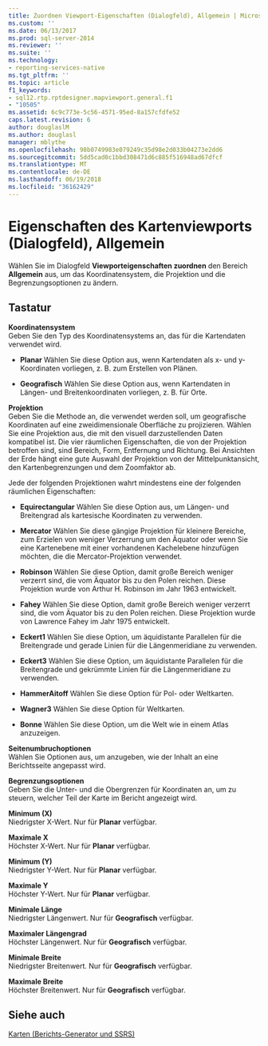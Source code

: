```yaml
---
title: Zuordnen Viewport-Eigenschaften (Dialogfeld), Allgemein | Microsoft Docs
ms.custom: ''
ms.date: 06/13/2017
ms.prod: sql-server-2014
ms.reviewer: ''
ms.suite: ''
ms.technology:
- reporting-services-native
ms.tgt_pltfrm: ''
ms.topic: article
f1_keywords:
- sql12.rtp.rptdesigner.mapviewport.general.f1
- "10505"
ms.assetid: 6c9c773e-5c56-4571-95ed-8a157cfdfe52
caps.latest.revision: 6
author: douglaslM
ms.author: douglasl
manager: mblythe
ms.openlocfilehash: 98b0749983e079249c35d98e2d033b04273e2dd6
ms.sourcegitcommit: 5dd5cad0c1bbd308471d6c885f516948ad67dfcf
ms.translationtype: MT
ms.contentlocale: de-DE
ms.lasthandoff: 06/19/2018
ms.locfileid: "36162429"
---
```

# <a name="map-viewport-properties-dialog-box-general"></a>Eigenschaften des Kartenviewports (Dialogfeld), Allgemein
  Wählen Sie im Dialogfeld **Viewporteigenschaften zuordnen** den Bereich **Allgemein** aus, um das Koordinatensystem, die Projektion und die Begrenzungsoptionen zu ändern.  
  
## <a name="options"></a>Tastatur  
 **Koordinatensystem**  
 Geben Sie den Typ des Koordinatensystems an, das für die Kartendaten verwendet wird.  
  
-   **Planar** Wählen Sie diese Option aus, wenn Kartendaten als x- und y-Koordinaten vorliegen, z. B. zum Erstellen von Plänen.  
  
-   **Geografisch** Wählen Sie diese Option aus, wenn Kartendaten in Längen- und Breitenkoordinaten vorliegen, z. B. für Orte.  
  
 **Projektion**  
 Geben Sie die Methode an, die verwendet werden soll, um geografische Koordinaten auf eine zweidimensionale Oberfläche zu projizieren. Wählen Sie eine Projektion aus, die mit den visuell darzustellenden Daten kompatibel ist. Die vier räumlichen Eigenschaften, die von der Projektion betroffen sind, sind Bereich, Form, Entfernung und Richtung. Bei Ansichten der Erde hängt eine gute Auswahl der Projektion von der Mittelpunktansicht, den Kartenbegrenzungen und dem Zoomfaktor ab.  
  
 Jede der folgenden Projektionen wahrt mindestens eine der folgenden räumlichen Eigenschaften:  
  
-   **Equirectangular** Wählen Sie diese Option aus, um Längen- und Breitengrad als kartesische Koordinaten zu verwenden.  
  
-   **Mercator** Wählen Sie diese gängige Projektion für kleinere Bereiche, zum Erzielen von weniger Verzerrung um den Äquator oder wenn Sie eine Kartenebene mit einer vorhandenen Kachelebene hinzufügen möchten, die die Mercator-Projektion verwendet.  
  
-   **Robinson** Wählen Sie diese Option, damit große Bereich weniger verzerrt sind, die vom Äquator bis zu den Polen reichen. Diese Projektion wurde von Arthur H. Robinson im Jahr 1963 entwickelt.  
  
-   **Fahey** Wählen Sie diese Option, damit große Bereich weniger verzerrt sind, die vom Äquator bis zu den Polen reichen. Diese Projektion wurde von Lawrence Fahey im Jahr 1975 entwickelt.  
  
-   **Eckert1** Wählen Sie diese Option, um äquidistante Parallelen für die Breitengrade und gerade Linien für die Längenmeridiane zu verwenden.  
  
-   **Eckert3** Wählen Sie diese Option, um äquidistante Parallelen für die Breitengrade und gekrümmte Linien für die Längenmeridiane zu verwenden.  
  
-   **HammerAitoff** Wählen Sie diese Option für Pol- oder Weltkarten.  
  
-   **Wagner3** Wählen Sie diese Option für Weltkarten.  
  
-   **Bonne** Wählen Sie diese Option, um die Welt wie in einem Atlas anzuzeigen.  
  
 **Seitenumbruchoptionen**  
 Wählen Sie Optionen aus, um anzugeben, wie der Inhalt an eine Berichtsseite angepasst wird.  
  
 **Begrenzungsoptionen**  
 Geben Sie die Unter- und die Obergrenzen für Koordinaten an, um zu steuern, welcher Teil der Karte im Bericht angezeigt wird.  
  
 **Minimum (X)**  
 Niedrigster X-Wert. Nur für **Planar** verfügbar.  
  
 **Maximale X**  
 Höchster X-Wert. Nur für **Planar** verfügbar.  
  
 **Minimum (Y)**  
 Niedrigster Y-Wert. Nur für **Planar** verfügbar.  
  
 **Maximale Y**  
 Höchster Y-Wert. Nur für **Planar** verfügbar.  
  
 **Minimale Länge**  
 Niedrigster Längenwert. Nur für **Geografisch** verfügbar.  
  
 **Maximaler Längengrad**  
 Höchster Längenwert. Nur für **Geografisch** verfügbar.  
  
 **Minimale Breite**  
 Niedrigster Breitenwert. Nur für **Geografisch** verfügbar.  
  
 **Maximale Breite**  
 Höchster Breitenwert. Nur für **Geografisch** verfügbar.  
  
## <a name="see-also"></a>Siehe auch  
 [Karten &#40;Berichts-Generator und SSRS&#41;](report-design/maps-report-builder-and-ssrs.md)  
  
  